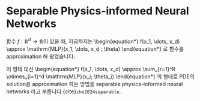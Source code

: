 # Separable Physics-informed Neural Networks
함수 $f: \mathbb{R}^d \rightarrow \mathbb{R}$이 있을 때,
지금까지는
\begin{equation*}
    f(x_1, \dots, x_d) \approx \mathrm{MLP}(x_1, \dots, x_d ; \theta)
\end{equation*}
로 함수를 approximation 해 왔었습니다.

이 형태 대신
\begin{equation*}
    f(x_1, \dots, x_d) \approx \sum_{r=1}^R \otimes_{i=1}^d \mathrm{MLP}(x_i; \theta_i)
\end{equation*}
의 형태로 PDE의 solution을 approximation 하는 방법을 separable physics-informed neural networks 라고 부릅니다 {cite}`cho2024separable`.

```{bibliography}
```